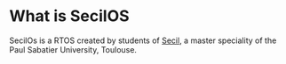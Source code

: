 #
# What is SecilOS
SecilOs is a RTOS created by students of [Secil](https://siame.univ-tlse3.fr/), a master speciality of the Paul Sabatier University, Toulouse.
